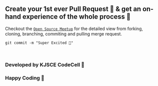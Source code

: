 ## Create your 1st ever Pull Request 🥳 & get an on-hand experience of the whole process 💫

Checkout the [`Open Source Meetup`](https://www.youtube.com/watch?v=mQsm0yZd0O8) for the detailed view from forking, cloning, branching, commiting and pulling merge request.

`git commit -m "Super Excited 🤩"`

<br>

### Developed by KJSCE CodeCell 👾
### Happy Coding 🖤
